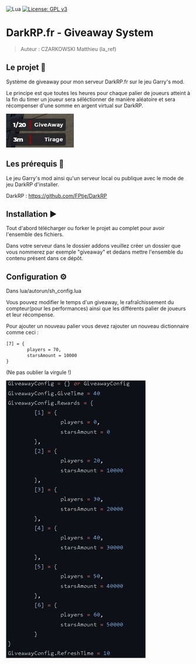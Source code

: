 ![Lua](https://img.shields.io/badge/lua-%232C2D72.svg?style=for-the-badge&logo=lua&logoColor=white)
[![License: GPL v3](https://img.shields.io/badge/License-GPLv3-blue.svg)](https://www.gnu.org/licenses/gpl-3.0)

# **DarkRP.fr - Giveaway System**

> Auteur : CZARKOWSKI Matthieu (la_ref)

## **Le projet 📢**

Système de giveaway pour mon serveur DarkRP.fr sur le jeu Garry's mod.

Le principe est que toutes les heures pour chaque palier de joueurs atteint 
à la fin du timer un joueur sera séléctionner de manière aléatoire et sera récompenser d'une somme en argent virtual sur DarkRP.



<img src="./img/1.JPG">

## **Les prérequis 📍**

Le jeu Garry's mod ainsi qu'un serveur local ou publique avec le mode de jeu DarkRP d'installer.

DarkRP : https://github.com/FPtje/DarkRP

## **Installation ▶️**

Tout d'abord télécharger ou forker le projet au complet pour avoir l'ensemble des fichiers.

Dans votre serveur dans le dossier addons veuillez créer un dossier que vous nommerez par exemple "giveaway" et 
dedans mettre l'ensemble du contenu présent dans ce dépôt.

## **Configuration ⚙️**

Dans lua/autorun/sh_config.lua

Vous pouvez modifier le temps d'un giveaway, le rafraîchissement du compteur(pour les performances) ainsi que les différents palier de joueurs et leur récompense.

Pour ajouter un nouveau palier vous devez rajouter un nouveau dictionnaire comme ceci :

```
[7] = {
		players = 70,
		starsAmount = 10000
}
```

(Ne pas oublier la virgule !)

<img src="./img/2.JPG">
